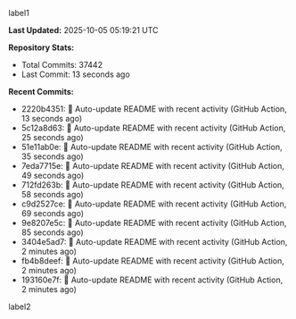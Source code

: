 
label1 
<!-- ACTIVITY_START -->
**Last Updated:** 2025-10-05 05:19:21 UTC

**Repository Stats:**
- Total Commits: 37442
- Last Commit: 13 seconds ago

**Recent Commits:**
- 2220b4351: 🤖 Auto-update README with recent activity (GitHub Action, 13 seconds ago)
- 5c12a8d63: 🤖 Auto-update README with recent activity (GitHub Action, 25 seconds ago)
- 51e11ab0e: 🤖 Auto-update README with recent activity (GitHub Action, 35 seconds ago)
- 7eda7715e: 🤖 Auto-update README with recent activity (GitHub Action, 49 seconds ago)
- 712fd263b: 🤖 Auto-update README with recent activity (GitHub Action, 58 seconds ago)
- c9d2527ce: 🤖 Auto-update README with recent activity (GitHub Action, 69 seconds ago)
- 9e8207e5c: 🤖 Auto-update README with recent activity (GitHub Action, 85 seconds ago)
- 3404e5ad7: 🤖 Auto-update README with recent activity (GitHub Action, 2 minutes ago)
- fb4b8deef: 🤖 Auto-update README with recent activity (GitHub Action, 2 minutes ago)
- 193160e7f: 🤖 Auto-update README with recent activity (GitHub Action, 2 minutes ago)
<!-- ACTIVITY_END -->

label2

